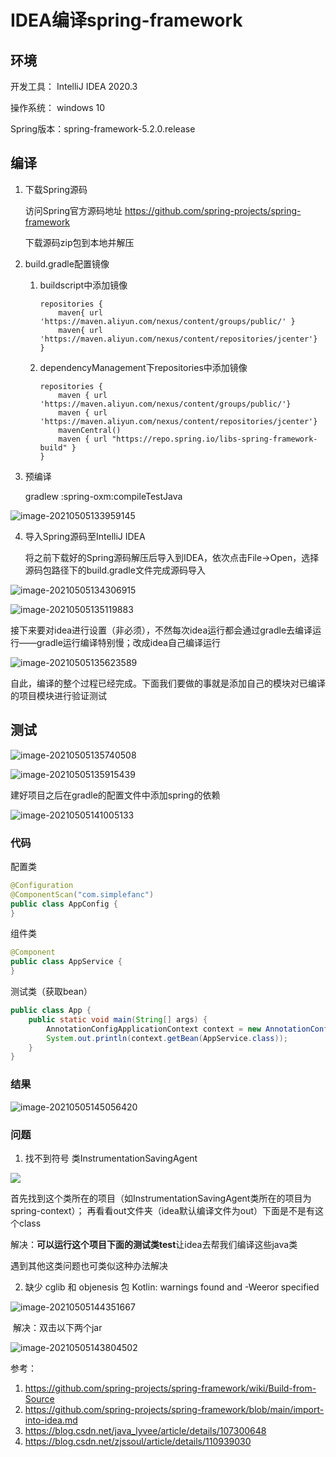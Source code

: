 # IDEA编译spring-framework

## 环境

开发工具： IntelliJ IDEA 2020.3

操作系统： windows 10

Spring版本：spring-framework-5.2.0.release

## 编译

1. 下载Spring源码

   访问Spring官方源码地址 https://github.com/spring-projects/spring-framework
   
   下载源码zip包到本地并解压

2. build.gradle配置镜像

    1. buildscript中添加镜像

       ```
       repositories {
           maven{ url 'https://maven.aliyun.com/nexus/content/groups/public/' }
           maven{ url 'https://maven.aliyun.com/nexus/content/repositories/jcenter'}
       }
       ```

    2. dependencyManagement下repositories中添加镜像

       ```
       repositories {
           maven { url 'https://maven.aliyun.com/nexus/content/groups/public/'}
           maven { url 'https://maven.aliyun.com/nexus/content/repositories/jcenter'}
           mavenCentral()
           maven { url "https://repo.spring.io/libs-spring-framework-build" }
       }
       ```

3. 预编译

   gradlew :spring-oxm:compileTestJava

![image-20210505133959145](https://gitee.com/cf_9909/image_bed/raw/master/images/image-20210505133959145.png)

4. 导入Spring源码至IntelliJ IDEA

   将之前下载好的Spring源码解压后导入到IDEA，依次点击File->Open，选择源码包路径下的build.gradle文件完成源码导入

![image-20210505134306915](https://gitee.com/cf_9909/image_bed/raw/master/images/image-20210505134306915.png)

![image-20210505135119883](https://gitee.com/cf_9909/image_bed/raw/master/images/image-20210505135119883.png)

接下来要对idea进行设置（非必须），不然每次idea运行都会通过gradle去编译运行——gradle运行编译特别慢；改成idea自己编译运行

![image-20210505135623589](https://gitee.com/cf_9909/image_bed/raw/master/images/image-20210505135623589.png)

自此，编译的整个过程已经完成。下面我们要做的事就是添加自己的模块对已编译的项目模块进行验证测试

## 测试

![image-20210505135740508](https://gitee.com/cf_9909/image_bed/raw/master/images/image-20210505135740508.png)

![image-20210505135915439](https://gitee.com/cf_9909/image_bed/raw/master/images/image-20210505135915439.png)

建好项目之后在gradle的配置文件中添加spring的依赖

![image-20210505141005133](https://gitee.com/cf_9909/image_bed/raw/master/images/image-20210505141005133.png)

### 代码

配置类

```java
@Configuration
@ComponentScan("com.simplefanc")
public class AppConfig {
}
```

组件类

```java
@Component
public class AppService {
}
```

测试类（获取bean）

```java
public class App {
	public static void main(String[] args) {
		AnnotationConfigApplicationContext context = new AnnotationConfigApplicationContext(AppConfig.class);
		System.out.println(context.getBean(AppService.class));
	}
}
```

### 结果

![image-20210505145056420](https://gitee.com/cf_9909/image_bed/raw/master/images/image-20210505145056420.png)

### 问题

1. 找不到符号 类InstrumentationSavingAgent

![](https://gitee.com/cf_9909/image_bed/raw/master/images/20210505154946.png)

   首先找到这个类所在的项目（如InstrumentationSavingAgent类所在的项目为spring-context）；
   再看看out文件夹（idea默认编译文件为out）下面是不是有这个class

   解决：**可以运行这个项目下面的测试类test**让idea去帮我们编译这些java类

   遇到其他这类问题也可类似这种办法解决

2. 缺少 cglib 和 objenesis 包
   Kotlin: warnings found and -Weeror specified

![image-20210505144351667](https://gitee.com/cf_9909/image_bed/raw/master/images/image-20210505144351667.png)

​		解决：双击以下两个jar

![image-20210505143804502](https://gitee.com/cf_9909/image_bed/raw/master/images/image-20210505143804502.png)



参考：

1. https://github.com/spring-projects/spring-framework/wiki/Build-from-Source
2. https://github.com/spring-projects/spring-framework/blob/main/import-into-idea.md
3. https://blog.csdn.net/java_lyvee/article/details/107300648
4. https://blog.csdn.net/zjssoul/article/details/110939030
